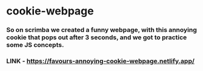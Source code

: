 # cookie-webpage
### So on scrimba we created a funny webpage, with this annoying cookie that pops out after 3 seconds, and we got to practice some JS concepts.
### LINK - https://favours-annoying-cookie-webpage.netlify.app/
